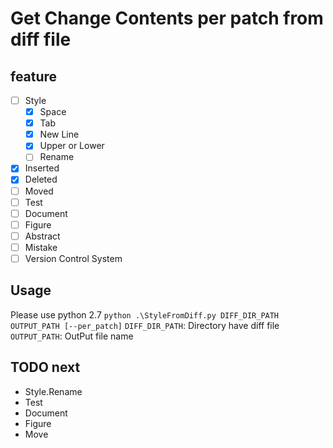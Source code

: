 # Get Change Contents per patch from diff file
## feature
* [ ] Style
    * [x] Space
    * [x] Tab
    * [x] New Line
    * [x] Upper or Lower
    * [ ] Rename
* [x] Inserted
* [x] Deleted
* [ ] Moved
* [ ] Test
* [ ] Document
* [ ] Figure
* [ ] Abstract
* [ ] Mistake
* [ ] Version Control System

## Usage
Please use python 2.7
`python .\StyleFromDiff.py DIFF_DIR_PATH OUTPUT_PATH [--per_patch]`
`DIFF_DIR_PATH`: Directory have diff file
`OUTPUT_PATH`: OutPut file name

## TODO next
* Style.Rename
* Test
* Document
* Figure
* Move